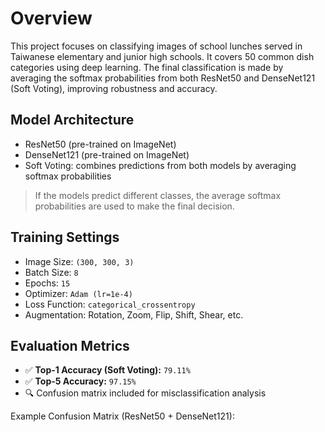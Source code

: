 # Overview
This project focuses on classifying images of school lunches served in Taiwanese elementary and junior high schools. It covers 50 common dish categories using deep learning. The final classification is made by averaging the softmax probabilities from both ResNet50 and DenseNet121 (Soft Voting), improving robustness and accuracy.

##  Model Architecture

- ResNet50 (pre-trained on ImageNet)
- DenseNet121 (pre-trained on ImageNet)
- Soft Voting: combines predictions from both models by averaging softmax probabilities

> If the models predict different classes, the average softmax probabilities are used to make the final decision.



##  Training Settings

- Image Size: `(300, 300, 3)`
- Batch Size: `8`
- Epochs: `15`
- Optimizer: `Adam (lr=1e-4)`
- Loss Function: `categorical_crossentropy`
- Augmentation: Rotation, Zoom, Flip, Shift, Shear, etc.

##  Evaluation Metrics

- ✅ **Top-1 Accuracy (Soft Voting):** `79.11%`
- ✅ **Top-5 Accuracy:** `97.15%`
- 🔍 Confusion matrix included for misclassification analysis

Example Confusion Matrix (ResNet50 + DenseNet121):

  
